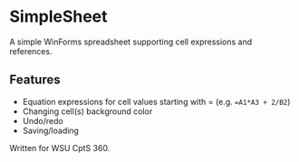 # SimpleSheet
A simple WinForms spreadsheet supporting cell expressions and references.

Features
---
* Equation expressions for cell values starting with = (e.g. `=A1*A3 + 2/B2`)
* Changing cell(s) background color
* Undo/redo
* Saving/loading

Written for WSU CptS 360.
